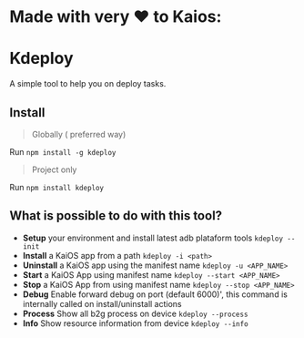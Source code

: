# Made with very :heart: to Kaios:

# Kdeploy

A simple tool to help you on deploy tasks. 

## Install 

> Globally ( preferred way)

Run `npm install -g kdeploy`

> Project only

Run `npm install kdeploy`

## What is possible to do with this tool?


* **Setup** your environment and install latest adb plataform tools `kdeploy --init` 
* **Install** a KaiOS app from a path  `kdeploy -i <path>` 
* **Uninstall** a KaiOS app using the manifest name `kdeploy -u <APP_NAME>` 
* **Start** a KaiOS App using manifest name `kdeploy --start <APP_NAME>`
* **Stop** a KaiOS App from using manifest name `kdeploy --stop <APP_NAME>`
* **Debug** Enable forward debug on port (default 6000)', this command is internally called on install/uninstall actions
* **Process** Show all b2g process on device `kdeploy --process`
* **Info** Show resource information from device `kdeploy --info`




   

